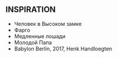 ## INSPIRATION
* Человек в Высоком замке
* Фарго
* Медленные лошади
* Молодой Папа
* Babylon Berlin, 2017, Henk Handloegten
